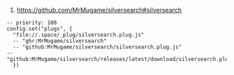 
1. https://github.com/MrMugame/silversearch#silversearch

```space-lua
-- priority: 100
config.set("plugs", {
  "file://.space/_plug/silversearch.plug.js"
  -- "ghr:MrMugame/silversearch"
  -- "github:MrMugame/silversearch/silversearch.plug.js"
-- "github:MrMugame/silversearch/releases/latest/download/silversearch.plug.js"
  })
```
